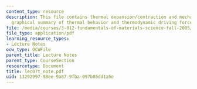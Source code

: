 ```yaml
---
content_type: resource
description: This file contains thermal expansion/contraction and mechanical expansion/compression,
  graphical summary of thermal behavior and thermodynamic driving forces.
file: /media/courses/3-012-fundamentals-of-materials-science-fall-2005/1329299798ee9a879fba097b05dd1a5e_lec07t_note.pdf
file_type: application/pdf
learning_resource_types:
- Lecture Notes
ocw_type: OCWFile
parent_title: Lecture Notes
parent_type: CourseSection
resourcetype: Document
title: lec07t_note.pdf
uid: 13292997-98ee-9a87-9fba-097b05dd1a5e
---
```

